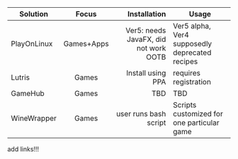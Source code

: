 | Solution | Focus   | Installation  | Usage |
| ---------|:-------:| -------------:|-------|
| PlayOnLinux | Games+Apps | Ver5: needs JavaFX, did not work OOTB | Ver5 alpha, Ver4 supposedly deprecated recipes |
| Lutris      | Games      | Install using PPA | requires registration |
| GameHub | Games      |  TBD | TBD |
| WineWrapper | Games | user runs bash script | Scripts customized for one particular game | 

add links!!!
